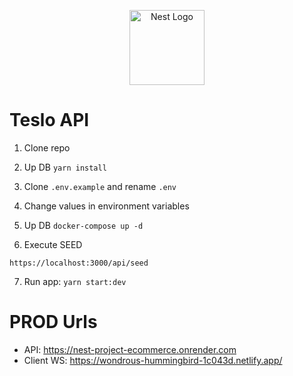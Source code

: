 <p align="center">
  <a href="http://nestjs.com/" target="blank"><img src="https://nestjs.com/img/logo-small.svg" width="120" alt="Nest Logo" /></a>
</p>

# Teslo API

1. Clone repo
2. Up DB
```yarn install ```
3. Clone ```.env.example``` and rename ```.env```
4. Change values in environment variables
5. Up DB
```docker-compose up -d ```

6. Execute SEED
```
https://localhost:3000/api/seed
```

7. Run app: ```yarn start:dev```


# PROD Urls

- API: https://nest-project-ecommerce.onrender.com
- Client WS: https://wondrous-hummingbird-1c043d.netlify.app/